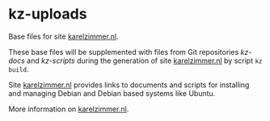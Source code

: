 # kz-uploads

Base files for site [karelzimmer.nl](https://karelzimmer.nl).

These base files will be supplemented with files from Git repositories *kz-docs* and *kz-scripts* during the generation of site [karelzimmer.nl](https://karelzimmer.nl) by script `kz build`.

Site [karelzimmer.nl](https://karelzimmer.nl) provides links to documents and scripts for installing and managing Debian and Debian based systems like Ubuntu.

More information on [karelzimmer.nl](https://karelzimmer.nl).
